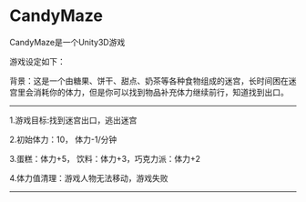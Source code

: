 # CandyMaze
CandyMaze是一个Unity3D游戏

游戏设定如下：

背景：这是一个由糖果、饼干、甜点、奶茶等各种食物组成的迷宫，长时间困在迷宫里会消耗你的体力，但是你可以找到物品补充体力继续前行，知道找到出口。

***
1.游戏目标:找到迷宫出口，逃出迷宫

2.初始体力：10， 体力-1/分钟

3.蛋糕：体力+5， 饮料：体力+3，巧克力派：体力+2

4.体力值清理：游戏人物无法移动，游戏失败
***
